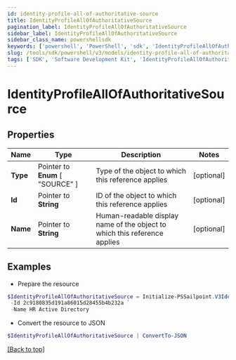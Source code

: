 ```yaml
---
id: identity-profile-all-of-authoritative-source
title: IdentityProfileAllOfAuthoritativeSource
pagination_label: IdentityProfileAllOfAuthoritativeSource
sidebar_label: IdentityProfileAllOfAuthoritativeSource
sidebar_class_name: powershellsdk
keywords: ['powershell', 'PowerShell', 'sdk', 'IdentityProfileAllOfAuthoritativeSource', 'IdentityProfileAllOfAuthoritativeSource'] 
slug: /tools/sdk/powershell/v3/models/identity-profile-all-of-authoritative-source
tags: ['SDK', 'Software Development Kit', 'IdentityProfileAllOfAuthoritativeSource', 'IdentityProfileAllOfAuthoritativeSource']
---
```



# IdentityProfileAllOfAuthoritativeSource

## Properties

Name | Type | Description | Notes
------------ | ------------- | ------------- | -------------
**Type** |  Pointer to  **Enum** [  "SOURCE" ] | Type of the object to which this reference applies | [optional] 
**Id** |  Pointer to **String** | ID of the object to which this reference applies | [optional] 
**Name** |  Pointer to **String** | Human-readable display name of the object to which this reference applies | [optional] 

## Examples

- Prepare the resource
```powershell
$IdentityProfileAllOfAuthoritativeSource = Initialize-PSSailpoint.V3IdentityProfileAllOfAuthoritativeSource  -Type SOURCE `
 -Id 2c9180835d191a86015d28455b4b232a `
 -Name HR Active Directory
```

- Convert the resource to JSON
```powershell
$IdentityProfileAllOfAuthoritativeSource | ConvertTo-JSON
```


[[Back to top]](#) 

